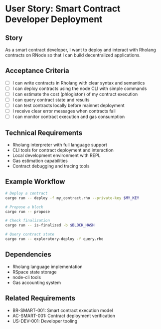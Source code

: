 # User Story: Smart Contract Developer Deployment

## Story
As a smart contract developer, I want to deploy and interact with Rholang contracts on RNode so that I can build decentralized applications.

## Acceptance Criteria
- [ ] I can write contracts in Rholang with clear syntax and semantics
- [ ] I can deploy contracts using the node CLI with simple commands
- [ ] I can estimate the cost (phlogiston) of my contract execution
- [ ] I can query contract state and results
- [ ] I can test contracts locally before mainnet deployment
- [ ] I receive clear error messages when contracts fail
- [ ] I can monitor contract execution and gas consumption

## Technical Requirements
- Rholang interpreter with full language support
- CLI tools for contract deployment and interaction
- Local development environment with REPL
- Gas estimation capabilities
- Contract debugging and tracing tools

## Example Workflow
```bash
# Deploy a contract
cargo run -- deploy -f my_contract.rho --private-key $MY_KEY

# Propose a block
cargo run -- propose

# Check finalization
cargo run -- is-finalized -b $BLOCK_HASH

# Query contract state
cargo run -- exploratory-deploy -f query.rho
```

## Dependencies
- Rholang language implementation
- RSpace state storage
- node-cli tools
- Gas accounting system

## Related Requirements
- BR-SMART-001: Smart contract execution model
- AC-SMART-001: Contract deployment verification
- US-DEV-001: Developer tooling